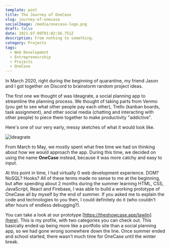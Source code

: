 ```yaml
---
template: post
title: The Journey of OneCase
slug: journey-of-onecase
socialImage: /media/onecase-logo.png
draft: false
date: 2021-07-09T01:02:56.751Z
description: From nothing to something.
category: Projects
tags:
  - Web Development
  - Entrepreneurship
  - Projects
  - OneCase
---
```


In March 2020, right during the beginning of quarantine, my friend Jason and I got together on Discord to brainstorm random project ideas.

The first one we thought of was Ideagrate, a social planning app to streamline the planning process. We thought of taking parts from Venmo (you get to see what other people pay each other), Trello (kanban boards, task assignment), and other social media (chatting and interacting with other people) to piece them together to make productivity "addictive".

Here's one of our very early, messy sketches of what it would look like.

![Ideagrate](/media/ideagrate.png)

From March to May, we mostly spent what free time we had on thinking about how we would approach the app. During this time, we decided on using the name **OneCase** instead, because it was more catchy and easy to input.

At this point in time, I had virtually 0 web development experience. DOM? NoSQL? Hooks? All of these terms made no sense to me at the beginning, but after spending about 2 months during the summer learning HTML, CSS, JavaScript, React and Firebase, I was able to build a working prototype of OneCase all by myself by the end of summer. If you asked me to explain the code and technologies to you then, I could definitely do it (who couldn't after hours of endless debugging?).

You can take a look at our prototype [https://theshowcase.app/lawlin](here). This is my profile, with two categories you can check out. This basically ended up being more like a portfolio site than a social planning app, so we had gone wrong somewhere down the line. Once summer ended and school started, there wasn't much time for OneCase until the winter break.
